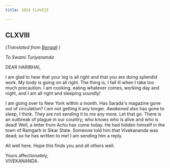 ```yaml
---
title: 1024 CLXVIII

---
```

  

  


## CLXVIII

(*Translated from [Bengali](b8450e8168.pdf)* )

*To Swami Turiyananda*

DEAR HARIBHAI,

I am glad to hear that your leg is all right and that you are doing
splendid work. My body is going on all right. The thing is, I fall ill
when I take too much precaution. I am cooking, eating whatever comes,
working day and night, and I am all right and sleeping soundly!

I am going over to New York within a month. Has Sarada's magazine gone
out of circulation? I am not getting it any longer. *Awakened* also has
gone to sleep, I think. They are not sending it to me any more. Let that
go. There is an outbreak of plague in our country; who knows who is
alive and who is dead! Well, a letter from Achu has come today. He had
hidden himself in the town of Ramgarh in Sikar State. Someone told him
that Vivekananda was dead; so he has written to me! I am sending him a
reply.

All well here. Hope this finds you and all others well.

Yours affectionately,  
VIVEKANANDA.